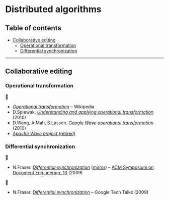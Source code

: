 # Distributed algorithms <!-- omit in toc -->

## Table of contents <!-- omit in toc -->

- [Collaborative editing](#collaborative-editing)
	- [Operational transformation](#operational-transformation)
	- [Differential synchronization](#differential-synchronization)

---

## Collaborative editing

### Operational transformation

:link:

- [*Operational transformation*](https://en.wikipedia.org/wiki/Operational_transformation) – Wikipedia
- D.Spiewak. [*Understanding and applying operational transformation*](http://www.codecommit.com/blog/java/understanding-and-applying-operational-transformation) (2010)
- D.Wang, A.Mah, S.Lassen. [*Google Wave operational transformation*](https://svn.apache.org/repos/asf/incubator/wave/whitepapers/operational-transform/operational-transform.html) (2010)
- [*Apache Wave project* (retired)](https://incubator.apache.org/projects/wave.html)

<!-- :movie_camera: -->

<!-- - [*Real time collaboration: Operational transformation*] -->

### Differential synchronization

:page_facing_up:

- N.Fraser. [*Differential synchronization*](https://static.googleusercontent.com/media/research.google.com/en//pubs/archive/35605.pdf) ([mirror](https://neil.fraser.name/writing/sync/eng047-fraser.pdf)) – [ACM Symposium on Document Engineering, 13](https://research.google/pubs/pub35605/) (2009)

:movie_camera:

- N.Fraser. [*Differential synchronization*](https://www.youtube.com/watch?v=S2Hp_1jqpY8) – Google Tech Talks (2009)
